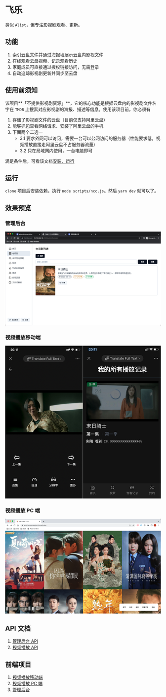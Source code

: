 # 飞乐

类似 `Alist`，但专注影视剧观看、更新。

## 功能

1. 索引云盘文件并通过海报墙展示云盘内影视文件
2. 在线观看云盘视频、记录观看历史
3. 家庭成员可直接通过授权链接访问，无需登录
4. 自动追踪影视剧更新并同步至云盘

## 使用前须知

该项目**「不提供影视剧资源」**，它的核心功能是根据云盘内的影视剧文件名字在 `TMDB` 上搜索对应影视剧的海报、描述等信息。使用该项目前，你必须有

1. 存储了影视剧文件的云盘（目前仅支持阿里云盘）
2. 能够抓包查看网络请求、安装了阿里云盘的手机
3. 下面两个二选一
   - 3.1 要求外网可以访问，需要一台可以公网访问的服务器（性能要求低，视频播放直接走阿里云盘不占服务器流量）
   - 3.2 只在局域网内使用，一台电脑即可

满足条件后，可看该文档[安装、运行](https://www.yuque.com/u7327/lm76f6)

## 运行

`clone` 项目后安装依赖，执行 `node scripts/ncc.js`。然后 `yarn dev` 就可以了。

## 效果预览

### 管理后台

![管理后台](assets/family-flix-preview03.png)

### 视频播放移动端

![视频播放移动端](assets/family-flix-preview02.png)

### 视频播放 PC 端

![视频播放 PC 端](assets/family-flix-preview01.png)

## API 文档

1. [管理后台 API](https://documenter.getpostman.com/view/7312751/2s93sXdEzv)
2. [视频播放 API](https://documenter.getpostman.com/view/7312751/2s93sXdF5R)

## 前端项目

1. [视频播放移动端](https://github.com/family-flix/mobile1)
2. [视频播放 PC 端](https://github.com/family-flix/pc2)
3. [管理后台](https://github.com/family-flix/admin1)
